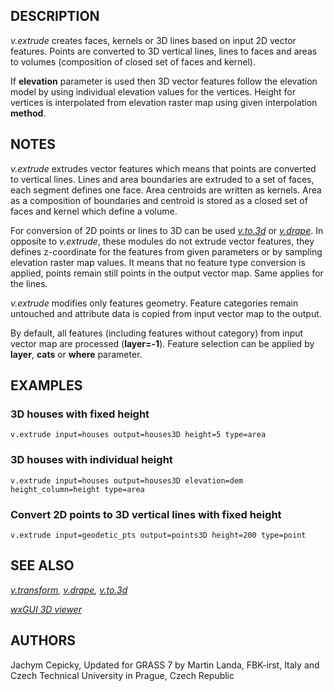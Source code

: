 ## DESCRIPTION

*v.extrude* creates faces, kernels or 3D lines based on input 2D vector
features. Points are converted to 3D vertical lines, lines to faces and
areas to volumes (composition of closed set of faces and kernel).

If **elevation** parameter is used then 3D vector features follow the
elevation model by using individual elevation values for the vertices.
Height for vertices is interpolated from elevation raster map using
given interpolation **method**.

## NOTES

*v.extrude* extrudes vector features which means that points are
converted to vertical lines. Lines and area boundaries are extruded to a
set of faces, each segment defines one face. Area centroids are written
as kernels. Area as a composition of boundaries and centroid is stored
as a closed set of faces and kernel which define a volume.

For conversion of 2D points or lines to 3D can be used
*[v.to.3d](v.to.3d.md)* or *[v.drape](v.drape.md)*. In opposite to
*v.extrude*, these modules do not extrude vector features, they defines
z-coordinate for the features from given parameters or by sampling
elevation raster map values. It means that no feature type conversion is
applied, points remain still points in the output vector map. Same
applies for the lines.

*v.extrude* modifies only features geometry. Feature categories remain
untouched and attribute data is copied from input vector map to the
output.

By default, all features (including features without category) from
input vector map are processed (**layer=-1**). Feature selection can be
applied by **layer**, **cats** or **where** parameter.

## EXAMPLES

### 3D houses with fixed height

```shell
v.extrude input=houses output=houses3D height=5 type=area
```

### 3D houses with individual height

```shell
v.extrude input=houses output=houses3D elevation=dem height_column=height type=area
```

### Convert 2D points to 3D vertical lines with fixed height

```shell
v.extrude input=geodetic_pts output=points3D height=200 type=point
```

## SEE ALSO

*[v.transform](v.transform.md), [v.drape](v.drape.md),
[v.to.3d](v.to.3d.md)*

*[wxGUI 3D viewer](wxGUI.nviz.md)*

## AUTHORS

Jachym Cepicky,
Updated for GRASS 7 by Martin Landa, FBK-irst, Italy and Czech Technical
University in Prague, Czech Republic
